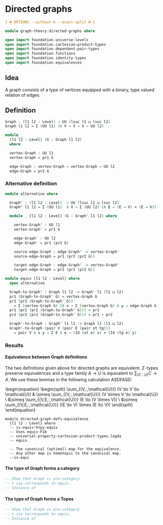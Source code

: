 # Directed graphs

```agda
{-# OPTIONS --without-K --exact-split #-}

module graph-theory.directed-graphs where

open import foundation.universe-levels
open import foundation.cartesian-product-types
open import foundation.dependent-pair-types
open import foundation.functions
open import foundation.identity-types
open import foundation.equivalences
```

## Idea

A graph consists of a type of vertices equipped with a binary, type valued relation of edges.

## Definition

```agda
Graph : (l1 l2 : Level) → UU (lsuc l1 ⊔ lsuc l2)
Graph l1 l2 = Σ (UU l1) (λ V → V → V → UU l2)

module _
  {l1 l2 : Level} (G : Graph l1 l2)
  where

  vertex-Graph : UU l1
  vertex-Graph = pr1 G

  edge-Graph : vertex-Graph → vertex-Graph → UU l2
  edge-Graph = pr2 G
```

### Alternative definition

```agda
module alternative where

  Graph' : (l1 l2 : Level)  → UU (lsuc l1 ⊔ lsuc l2)
  Graph' l1 l2 = Σ (UU l1)  λ V → Σ (UU l2) (λ E → (E → V) × (E → V))

  module _ {l1 l2 : Level} (G : Graph' l1 l2) where

    vertex-Graph' : UU l1
    vertex-Graph' = pr1 G

    edge-Graph' : UU l2
    edge-Graph' = pr1 (pr2 G)

    source-edge-Graph : edge-Graph' -> vertex-Graph'
    source-edge-Graph = pr1 (pr2 (pr2 G))

    target-edge-Graph : edge-Graph' -> vertex-Graph'
    target-edge-Graph = pr2 (pr2 (pr2 G))
```

```agda
module equiv {l1 l2 : Level} where
  open alternative

  Graph-to-Graph' : Graph l1 l2 -> Graph' l1 (l1 ⊔ l2)
  pr1 (Graph-to-Graph' G) = vertex-Graph G
  pr1 (pr2 (Graph-to-Graph' G))
    = Σ (vertex-Graph G) (λ x → Σ (vertex-Graph G) λ y → edge-Graph G  x y)
  pr1 (pr2 (pr2 (Graph-to-Graph' G))) = pr1
  pr2 (pr2 (pr2 (Graph-to-Graph' G))) = pr1 ∘ pr2

  Graph'-to-Graph : Graph' l1 l2 -> Graph l1 (l1 ⊔ l2)
  Graph'-to-Graph (pair V (pair E (pair st tg)))
    = pair V λ x y → Σ E λ e → (Id (st e) x) × (Id (tg e) y)
```

### Results

#### Equivalence between Graph definitions

The two definitions given above for directed graphs are equivalent. $\Sigma$-types preserve equivalences and a type family $A \to U$ is equivalent to $\sum_{(C : U)} C \to A$.
We use these lemmas in the following calculation ASDFASD:

\begin{equation}
\begin{split}
\sum_{(V\,:\,\mathcal{U})} (V \to V \to \mathcal{U}) & \simeq \sum_{(V\,:\,\mathcal{U})}
 (V \times V \to \mathcal{U}) \\
 &\simeq \sum_{(V,E\,:\,\mathcal{U})} (E \to (V \times V)) \\
&\simeq  \sum_{(V,E\,:\,\mathcal{U})} ((E \to V) \times (E \to V))
\end{split}
\end{equation}


```
module directed-graph-defs-equivalence
  {l1 l2 : Level} where
  -- is-equiv-htpy-equiv
  -- Uses equiv-Fib
  -- universal-property-cartesian-product-types.lagda
  -- equiv.

  -- The canonical (optimal) map for the equivalence.
  -- Any other map is homotopic to the canonical map.
  --is-equi
```

#### The type of Graph forms a category

```agda
-- Show that Graph is pre-category
-- + iso corresponds to equiv.
-- Instance of
```

#### The type of Graph forms a Topos

```agda
-- Show that Graph is pre-category
-- + iso corresponds to equiv.
-- Instance of
```
